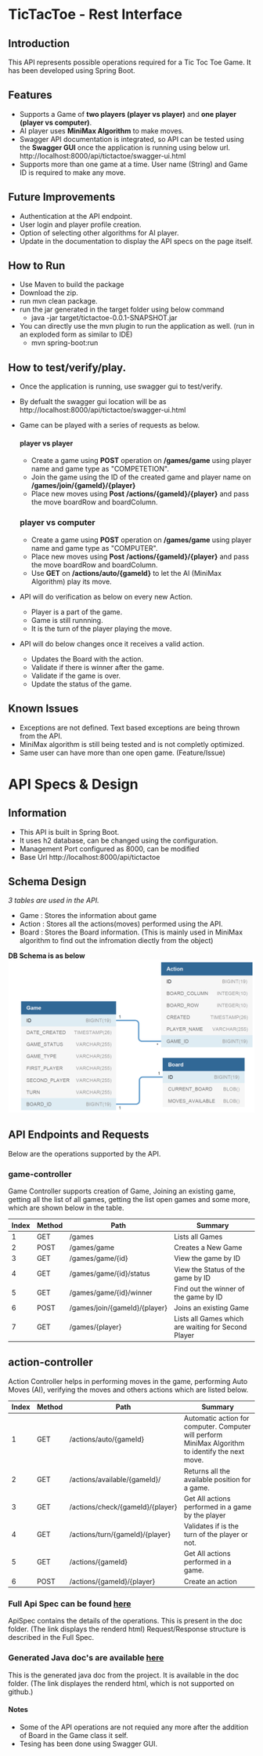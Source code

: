 # TicTacToe - Rest Interface 
## Introduction

This API represents possible operations required for a Tic Toc Toe Game. It has been developed using Spring Boot.

## Features

* Supports a Game of **two players (player vs player)** and **one player (player vs computer)**.
* AI player uses **MiniMax Algorithm** to make moves.
* Swagger API documentation is integrated, so API can be tested using the **Swagger GUI** once the application is running using below url.
    http://localhost:8000/api/tictactoe/swagger-ui.html
* Supports more than one game at a time. User name (String) and Game ID is required to make any move.


## Future Improvements

* Authentication at the API endpoint.
* User login and player profile creation.
* Option of selecting other algorithms for AI player.
* Update in the documentation to display the API specs on the page itself.

## How to Run

* Use Maven to build the package 
* Download the zip.
* run mvn clean package.
* run the jar generated in the target folder using below command
    * java -jar target/tictactoe-0.0.1-SNAPSHOT.jar
* You can directly use the mvn plugin to run the application as well. (run in an exploded form as similar to IDE)
    * mvn spring-boot:run

## How to test/verify/play.
* Once the application is running, use swagger gui to test/verify.
* By defualt the swagger gui location will be as http://localhost:8000/api/tictactoe/swagger-ui.html
* Game can be played with a series of requests as below. 
    #### player vs player
    * Create a game using **POST** operation on **/games/game** using player name and game type as "COMPETETION".
    * Join the game using the ID of the created game and player name on **/games/join/{gameId}/{player}**
    * Place new moves using **Post** **/actions/{gameId}/{player}** and pass the move boardRow and boardColumn.
    
    ### player vs computer
    * Create a game using **POST** operation on **/games/game** using player name and game type as "COMPUTER".
    * Place new moves using **Post** **/actions/{gameId}/{player}** and pass the move boardRow and boardColumn.
    * Use **GET**  on **/actions/auto/{gameId}** to let the AI (MiniMax Algorithm)  play its move.

* API will do verification as below on every new Action.
    * Player is a part of the game.
    * Game is still runnning.
    * It is the turn of the player playing the move.
* API will do below changes once it receives a valid action.
    * Updates the Board with the action.
    * Validate if there is winner after the game.
    * Validate if the game is over.
    * Update the status of the game. 
     
        
## Known Issues

* Exceptions are not defined. Text based exceptions are being thrown from the API.
* MiniMax algorithm is still being tested and is not completly optimized. 
* Same user can have more than one open game. (Feature/Issue) 


# API Specs & Design
## Information
* This API is built in Spring Boot.
* It uses h2 database, can be changed using the configuration.
* Management Port configured as 8000, can be modified
* Base Url http://localhost:8000/api/tictactoe 

## Schema Design

_3 tables are used in the API._
- Game : Stores the information about game
- Action : Stores all the actions(moves) performed using the API.
- Board : Stores the Board information. (This is mainly used in MiniMax algorithm to find out the infromation diectly from the object)

**DB Schema is as below**
![Image of Yaktocat](https://github.com/tripsankur/TicTacToe/blob/master/doc/DB_Schema.jpeg)

## API Endpoints and Requests

Below are the operations supported by the API.

### game-controller
Game Controller supports creation of Game, Joining an existing game, getting all the list of all games, getting the list open games and some more, which are shown below in the table.

Index | Method | Path | Summary
----- | ------ | ---- | --------
1 | GET | /games | Lists all Games
2 | POST | /games/game | Creates a New Game 
3 | GET | /games/game/{id} | View the game by ID
4 | GET | /games/game/{id}/status | View the Status of the game by ID
5 | GET | /games/game/{id}/winner | Find out the winner of the game by ID
6 | POST | /games/join/{gameId}/{player} | Joins an existing Game
7 | GET | /games/{player} | Lists all Games which are waiting for Second Player

## action-controller
Action Controller helps in performing moves in the game, performing Auto Moves (AI), verifying the moves and others actions which are listed below.

Index | Method | Path | Summary
----- | ------ | ---- | -------
1 | GET | /actions/auto/{gameId} | Automatic action for computer. Computer will perform MiniMax Algorithm to identify the next move.
2 | GET | /actions/available/{gameId}/ | Returns all the available position for a game.
3 | GET | /actions/check/{gameId}/{player} | Get All actions performed in a game by the player
4 | GET | /actions/turn/{gameId}/{player} | Validates if is the turn of the player or not.
5 | GET | /actions/{gameId} | Get All actions performed in a game.
6 | POST | /actions/{gameId}/{player} | Create an action


### Full Api Spec can be found [here](http://htmlpreview.github.io/?https://github.com/tripsankur/TicTacToe/blob/master/doc/ApiSpec.html)

ApiSpec contains the details of the operations. This is present in the doc folder. (The link displays the renderd html)
Request/Response structure is described in the Full Spec.

### Generated Java doc's are available [here](http://htmlpreview.github.io/?https://github.com/tripsankur/TicTacToe/blob/master/doc/index.html)

This is the generated java doc from the project. It is available in the doc folder. (The link displayes the renderd html, which is not supported on github.)
    

#### Notes
* Some of the API operations are not requied any more after the addition of Board in the Game class it self.
* Tesing has been done using Swagger GUI.

